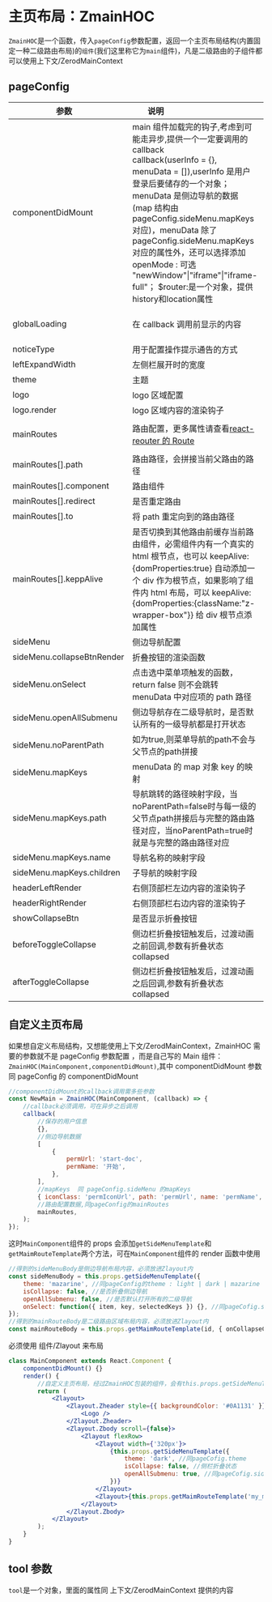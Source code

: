 <!-- @routePath:/HOC-doc/ZmainHOC-doc -->

# 主页布局：ZmainHOC

`ZmainHOC`是一个函数，传入`pageConfig`参数配置，返回一个主页布局结构(内置固定一种二级路由布局)的`组件`(我们这里称它为`main`组件)，凡是二级路由的子组件都可以使用<span class="z-history-href" data-path="/main/context-doc/ZerodMainContext-doc">上下文/ZerodMainContext</span>

<!-- @import: ./demos.md -->

## pageConfig

<!-- prettier-ignore-start -->
<!-- SOMETHING AUTO-GENERATED BY TOOLS - START -->

| 参数              | 说明                                                                 | 类型       | 默认值 |
| ----------------- | -------------------------------------------------------------------- | ---------- | ------ |
| componentDidMount | main 组件加载完的钩子,考虑到可能走异步,提供一个一定要调用的 callback <br/>callback(userInfo = {}, menuData = []),userInfo 是用户登录后要储存的一个对象；menuData 是侧边导航的数据(map 结构由 pageConfig.sideMenu.mapKeys 对应)，menuData 除了 pageConfig.sideMenu.mapKeys 对应的属性外，还可以选择添加 openMode : 可选 "newWindow"\|"iframe"\|"iframe-full"； $router:是一个对象，提供history和location属性| (callback,$router,tool)=>{} | -- |
| globalLoading | 在 callback 调用前显示的内容 | ReactNode \|<br/> ()=>(\<span\>加载中...<\/span>) | -- |
| noticeType | 用于配置操作提示通告的方式 | "notification" \| "message" | "message" |
| leftExpandWidth | 左侧栏展开时的宽度 | string \| number | 240 |
| theme | 主题 | "light" \| "dark" \| "mazarine" | "light" |
| logo | logo 区域配置 | object | -- |
| <i class="zero-icon zerod-shengchangzhouqi"></i>logo.render | logo 区域内容的渲染钩子 | function | -- |
| mainRoutes | 路由配置，更多属性请查看[react-reouter 的 Route](https://reacttraining.com/react-router/web/api/Route) | array[object] \| <br/> (menuData,tool)=>(array[object]) | [] |
| mainRoutes[].path      | 路由路径，会拼接当前父路由的路径 | string |--|
| mainRoutes[].component | 路由组件 | ReactComponent | -- |
| mainRoutes[].redirect | 是否重定路由 | boolean | -- |
| mainRoutes[].to | 将 path 重定向到的路由路径 | string | -- |
| mainRoutes[].keppAlive | 是否切换到其他路由前缓存当前路由组件，必需组件内有一个真实的 html 根节点，也可以 keepAlive:{domProperties:true} 自动添加一个 div 作为根节点，如果影响了组件内 html 布局，可以 keepAlive:{domProperties:{className:"z-wrapper-box"}} 给 div 根节点添加属性 | boolean \| object | false |
| sideMenu | 侧边导航配置 | object | -- |
| sideMenu.collapseBtnRender | 折叠按钮的渲染函数 | (collapsed)=>(<Icon\/>) | -- |
| sideMenu.onSelect | 点击选中菜单项触发的函数，return false 则不会跳转 menuData 中对应项的 path 路径 | ({item,key,selectedKeys})=>{} | -- |
| sideMenu.openAllSubmenu | 侧边导航存在二级导航时，是否默认所有的一级导航都是打开状态 | boolean | false |
| sideMenu.noParentPath | 如为true,则菜单导航的path不会与父节点的path拼接 | boolean | false |
| sideMenu.mapKeys | menuData 的 map 对象 key 的映射 | object | -- |
| sideMenu.mapKeys.path | 导航跳转的路径映射字段，当noParentPath=false时与每一级的父节点path拼接后与完整的路由路径对应，当noParentPath=true时就是与完整的路由路径对应 | string | -- |
| sideMenu.mapKeys.name | 导航名称的映射字段 | string | -- |
| sideMenu.mapKeys.children | 子导航的映射字段 | string | -- |
| headerLeftRender | 右侧顶部栏左边内容的渲染钩子 | (tool)=>{} | -- |
| headerRightRender | 右侧顶部栏右边内容的渲染钩子 | (tool)=>{} | -- |
| showCollapseBtn | 是否显示折叠按钮 | boolean \| (tool)=>{} | -- |
| beforeToggleCollapse | 侧边栏折叠按钮触发后，过渡动画之前回调,参数有折叠状态collapsed | (collapsed,tool)=>{} | -- |
| afterToggleCollapse | 侧边栏折叠按钮触发后，过渡动画之后回调,参数有折叠状态collapsed | (collapsed,tool)=>{} | -- |

<!-- SOMETHING AUTO-GENERATED BY TOOLS - END -->
<!-- prettier-ignore-end -->

## 自定义主页布局

如果想自定义布局结构，又想能使用<span class="z-history-href" data-path="/main/context-doc/ZerodMainContext-doc">上下文/ZerodMainContext</span>，ZmainHOC 需要的参数就不是 pageConfig 参数配置 ，而是自己写的 Main 组件：`ZmainHOC(MainComponent,componentDidMount)`,其中 componentDidMount 参数同 pageConfig 的 componentDidMount

```jsx
//componentDidMount的callback调用需多些参数
const NewMain = ZmainHOC(MainComponent, (callback) => {
    //callback必须调用，可在异步之后调用
    callback(
        //保存的用户信息
        {},
        //侧边导航数据
        [
            {
                permUrl: 'start-doc',
                permName: '开始',
            },
        ],
        //mapKeys  同 pageConfig.sideMenu 的mapKeys
        { iconClass: 'permIconUrl', path: 'permUrl', name: 'permName', children: 'children' },
        //路由配置数据,同pageConfig的mainRoutes
        mainRoutes,
    );
});
```

这时`MainComponent`组件的 props 会添加`getSideMenuTemplate`和`getMaimRouteTemplate`两个方法，可在`MainComponent`组件的 render 函数中使用

```jsx
//得到的sideMenuBody是侧边导航布局内容，必须放进Zlayout内
const sideMenuBody = this.props.getSideMenuTemplate({
    theme: 'mazarine', //同pageConfig的theme : light | dark | mazarine
    isCollapse: false, //是否折叠侧边导航
    openAllSubmenu: false, //是否默认打开所有的二级导航
    onSelect: function({ item, key, selectedKeys }) {}, //同pageCofig.sideMenu.onSelect
});
//得到的mainRouteBody是二级路由区域布局内容，必须放进Zlayout内
const mainRouteBody = this.props.getMaimRouteTemplate(id, { onCollapseClick }); //id可选，当一个应用中出现两次 ZmainHOC时，就要用id区分, onCollapseClick 折叠按钮的点击事件
```

必须使用 <span class="z-history-href" data-path="/main/component-doc/Zlayout-doc">组件/Zlayout</span> 来布局

```jsx
class MainComponent extends React.Component {
    componentDidMount() {}
    render() {
        //自定义主页布局，经过ZmainHOC包装的组件，会有this.props.getSideMenuTemplate和this.props.getMaimRouteTemplate两个方法
        return (
            <Zlayout>
                <Zlayout.Zheader style={{ backgroundColor: '#0A1131' }}>
                    <Logo />
                </Zlayout.Zheader>
                <Zlayout.Zbody scroll={false}>
                    <Zlayout flexRow>
                        <Zlayout width={'320px'}>
                            {this.props.getSideMenuTemplate({
                                theme: 'dark', //同pageCofig.theme
                                isCollapse: false, //侧栏折叠状态
                                openAllSubmenu: true, //同pageCofig.sideMenu.openAllSubmenu
                            })}
                        </Zlayout>
                        <Zlayout>{this.props.getMaimRouteTemplate('my_main_body')}</Zlayout>
                    </Zlayout>
                </Zlayout.Zbody>
            </Zlayout>
        );
    }
}
```

## tool 参数

`tool`是一个对象，里面的属性同 <span class="z-history-href" data-path="/main/context-doc/ZerodMainContext-doc">上下文/ZerodMainContext</span> 提供的内容
